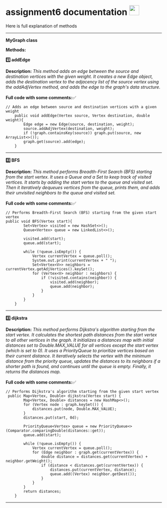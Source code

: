# assignment6 documentation <img src="https://github.com/blackcater/blackcater/raw/main/images/Hi.gif" height="32"/></h1>
Here is full explanation of methods 
--------    ---------    --------
<b><p>MyGraph class<p></b>
<b>Methods:</b><br>
<b><p> :one: addEdge<p></b>
<b>Description:</b> *This method adds an edge between the source and destination vertices with the given weight. It creates a new Edge object, adds the destination vertex to the adjacency list of the source vertex using the addAdjVertex method, and adds the edge to the graph's data structure.*<br><br>
<b>Full code with some comments:</b>:white_check_mark:
```
// Adds an edge between source and destination vertices with a given weight
    public void addEdge(Vertex source, Vertex destination, double weight){
        Edge edge = new Edge(source, destination, weight);
        source.addAdjVertex(destination, weight);
        if (!graph.containsKey(source)) graph.put(source, new ArrayList<>());
        graph.get(source).add(edge);
    }
```
--------    ---------    --------
  <b><p> :two: BFS<p></b>
<b>Description:</b> *This method performs Breadth-First Search (BFS) starting from the start vertex. It uses a Queue and a Set to keep track of visited vertices. It starts by adding the start vertex to the queue and visited set. Then it iteratively dequeues vertices from the queue, prints them, and adds their unvisited neighbors to the queue and visited set.*<br><br>
<b>Full code with some comments:</b>:white_check_mark:
```
// Performs Breadth-First Search (BFS) starting from the given start vertex
public void BFS(Vertex start){
        Set<Vertex> visited = new HashSet<>();
        Queue<Vertex> queue = new LinkedList<>();

        visited.add(start);
        queue.add(start);

        while (!queue.isEmpty()) {
            Vertex currentVertex = queue.poll();
            System.out.print(currentVertex + " ");
            Set<Vertex<V>> neighbors = currentVertex.getAdjVertices().keySet();
            for (Vertex<V> neighbor : neighbors) {
                if (!visited.contains(neighbor)) {
                    visited.add(neighbor);
                    queue.add(neighbor);
                }
            }
        }
    }
```
--------    ---------    --------
   <b><p> :three: dijkstra<p></b>
<b>Description:</b> *This method performs Dijkstra's algorithm starting from the start vertex. It calculates the shortest path distances from the start vertex to all other vertices in the graph. It initializes a distances map with initial distances set to Double.MAX_VALUE for all vertices except the start vertex (which is set to 0). It uses a PriorityQueue to prioritize vertices based on their current distance. It iteratively selects the vertex with the minimum distance from the priority queue, updates the distances to its neighbors if a shorter path is found, and continues until the queue is empty. Finally, it returns the distances map.*<br><br>
<b>Full code with some comments:</b>:white_check_mark:
```
// Performs Dijkstra's algorithm starting from the given start vertex
 public Map<Vertex, Double> dijkstra(Vertex start) {
        Map<Vertex, Double> distances = new HashMap<>();
        for (Vertex node : graph.keySet()) {
            distances.put(node, Double.MAX_VALUE);
        }
        distances.put(start, 0d);

        PriorityQueue<Vertex> queue = new PriorityQueue<>(Comparator.comparingDouble(distances::get));
        queue.add(start);

        while (!queue.isEmpty()) {
            Vertex currentVertex = queue.poll();
            for (Edge neighbor : graph.get(currentVertex)) {
                double distance = distances.get(currentVertex) + neighbor.getWeight();
                if (distance < distances.get(currentVertex)) {
                    distances.put(currentVertex, distance);
                    queue.add((Vertex) neighbor.getDest());
                }
            }
        }
        return distances;
    }
```
--------    ---------    --------
